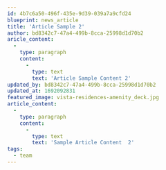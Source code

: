 ```yaml
---
id: 4b7c6a50-496f-435e-9d39-039a7a9cfd24
blueprint: news_article
title: 'Article Sample 2'
author: bd8342c7-47a4-499b-8cca-25998d1d70b2
aricle_content:
  -
    type: paragraph
    content:
      -
        type: text
        text: 'Article Sample Content 2'
updated_by: bd8342c7-47a4-499b-8cca-25998d1d70b2
updated_at: 1692092831
featured_image: vista-residences-amenity_deck.jpg
article_content:
  -
    type: paragraph
    content:
      -
        type: text
        text: 'Sample Article Content  2'
tags:
  - team
---
```

